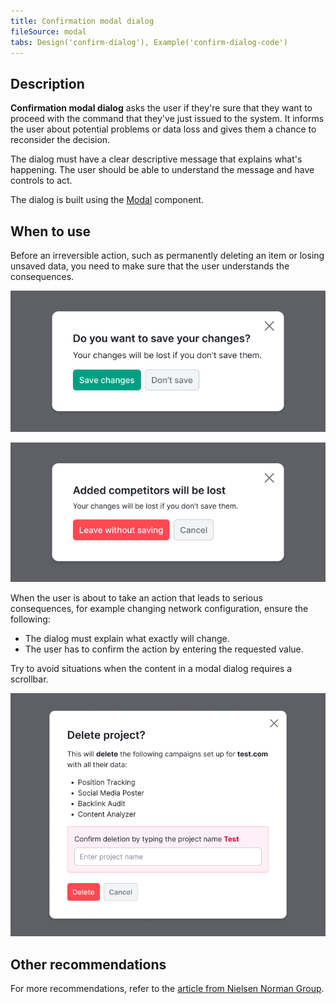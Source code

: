 ```yaml
---
title: Confirmation modal dialog
fileSource: modal
tabs: Design('confirm-dialog'), Example('confirm-dialog-code')
---
```


## Description

**Confirmation modal dialog** asks the user if they're sure that they want to proceed with the command that they've just issued to the system. It informs the user about potential problems or data loss and gives them a chance to reconsider the decision.

The dialog must have a clear descriptive message that explains what's happening. The user should be able to understand the message and have controls to act.

The dialog is built using the [Modal](/components/modal/modal) component.

## When to use

Before an irreversible action, such as permanently deleting an item or losing unsaved data, you need to make sure that the user understands the consequences.

![](static/confirm-dialog-save.png)

![](static/confirm-dialog-delete.png)

When the user is about to take an action that leads to serious consequences, for example changing network configuration, ensure the following:

- The dialog must explain what exactly will change.
- The user has to confirm the action by entering the requested value.

Try to avoid situations when the content in a modal dialog requires a scrollbar.

![](static/confirm-dialog-large.png)

## Other recommendations

For more recommendations, refer to the [article from Nielsen Norman Group](https://www.nngroup.com/articles/confirmation-dialog/).

